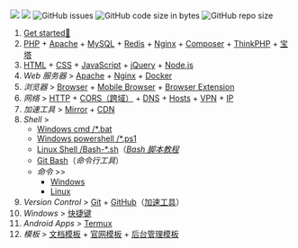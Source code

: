 <br/>

![](https://flat.badgen.net/github/last-commit/vc-awesome/docs-learning?icon=github&color=blue) ![](https://flat.badgen.net/github/commits/vc-awesome/docs-learning?icon=github) ![GitHub issues](https://img.shields.io/github/issues/vc-awesome/docs-learning?logo=github&style=flat-square&color=lightgrey) ![GitHub code size in bytes](https://img.shields.io/github/languages/code-size/vc-awesome/docs-learning?logo=github&style=social) ![GitHub repo size](https://img.shields.io/github/repo-size/vc-awesome/docs-learning?logo=github&style=social)



1. [Get started🔻](home/get-started.md)
2. [PHP](back-end/php/README.md) + [Apache](back-end/apache.md) + [MySQL](database/mysql/README.md) + [Redis](database/redis/README.md) + [Nginx](back-end/nginx.md) + [Composer](back-end/composer/README.md) + [ThinkPHP](back-end/thinkphp/README.md) + [宝塔](tools/bt.md)
3. [HTML](front-end/html/README.md) + [CSS](front-end/css/README.md) + [JavaScript](front-end/javascript/README.md) + [jQuery](front-end/jquery.md) + [Node.js](front-end/node.js/README.md)
4. _Web 服务器_ > [Apache](back-end/apache.md) + [Nginx](back-end/nginx.md) + [Docker](back-end/docker.md)
5. _浏览器_ > [Browser](tools/browser.md) + [Mobile Browser](os/mobile/browser.md) + [Browser Extension](tools/browser-extensions.md)
6. _网络_ > [HTTP](essential/http.md) + [CORS（跨域）](essential/http.md#跨域) + [DNS](essential/dns.md) + [Hosts](tools/hosts.md) + [VPN](tools/vpn.md) + [IP](essential/README.md#ip)
7. _加速工具_ > [Mirror](home/README.md#镜像站) + [CDN](front-end/README.md#cdn-⚡)
8. _Shell_ >
    - [Windows cmd /*.bat](os/windows/README.md#windows-bat-脚本)
    - [Windows powershell /*.ps1](os/windows/README.md#windows-powershell)
    -  [Linux Shell /Bash-*.sh](os/linux/linux-shell.md)（[*Bash 脚本教程*](https://wangdoc.com/bash/)
    - [Git Bash](https://git-scm.com/book/en/v2/Appendix-A:-Git-in-Other-Environments-Git-in-Bash)（*命令行工具*）
    - _命令_ >>
        - [Windows](os/windows/windows-cli.md)
        - [Linux](os/linux/linux%20指令.md)
9. _Version Control_ > [Git](tools/git.md) + [GitHub](tools/github.md)（[加速工具](tools/github.md#工具-1)）
10. _Windows_ > [快捷键](os/windows/README.md#windows-快捷键-⌨)
11. _Android Apps_ > [Termux](os/mobile/app-termux.md)
12. _模板_ > [文档模板](home/document-template.md) + [官网模板](开发框架/official-website.md) + [后台管理模板](开发框架/后台模板/README.md)

<!-- <details>
<summary>🎉🎉🎉 <span style="color:red">click to expand ~</span></summary>


[get-started](./home/get-started.md ':include')

</details> -->



<!-- <iframe src="https://ip.skk.moe/simple" style="width: 100%; border: 0"></iframe> -->

